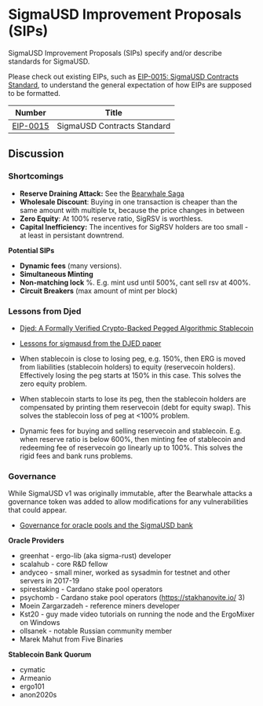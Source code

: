 # SigmaUSD Improvement Proposals (SIPs)

SigmaUSD Improvement Proposals (SIPs) specify and/or describe standards for SigmaUSD. 

Please check out existing EIPs, such as [EIP-0015: SigmaUSD Contracts Standard](https://github.com/ergoplatform/eips/blob/master/eip-0015.md), to understand the general expectation of how EIPs are supposed to be formatted.


| Number | Title |
| ---  | ---  |
| [EIP-0015](https://github.com/ergoplatform/eips/blob/master/eip-0015.md) | SigmaUSD Contracts Standard |


## Discussion

### Shortcomings

- **Reserve Draining Attack:** See the [Bearwhale Saga](https://ergoplatform.org/en/blog/2021-05-13-bearwhale-saga/)
- **Wholesale Discount**: Buying in one transaction is cheaper than the same amount with multiple tx, because the price changes in between
- **Zero Equity**: At 100% reserve ratio, SigRSV is worthless.
- **Capital Inefficiency:** The incentives for SigRSV holders are too small - at least in persistant downtrend. 

**Potential SIPs**

- **Dynamic fees** (many versions).
- **Simultaneous Minting**
- **Non-matching lock** %. E.g. mint usd until 500%, cant sell rsv at 400%.
- **Circuit Breakers** (max amount of mint per block)


### Lessons from Djed 

- [Djed: A Formally Verified Crypto-Backed Pegged Algorithmic Stablecoin](https://iohk.io/en/research/library/papers/djeda-formally-verified-crypto-backed-pegged-algorithmic-stablecoin/)
- [Lessons for sigmausd from the DJED paper](https://www.ergoforum.org/t/lessons-for-sigmausd-from-the-djed-paper/2345)

- When stablecoin is close to losing peg, e.g. 150%, then ERG is moved from liabilities (stablecoin holders) to equity (reservecoin holders). Effectively losing the peg starts at 150% in this case. This solves the zero equity problem.
- When stablecoin starts to lose its peg, then the stablecoin holders are compensated by printing them reservecoin (debt for equity swap). This solves the stablecoin loss of peg at <100% problem.
- Dynamic fees for buying and selling reservecoin and stablecoin. E.g. when reserve ratio is below 600%, then minting fee of stablecoin and redeeming fee of reservecoin go linearly up to 100%. This solves the rigid fees and bank runs problems.

### Governance 

While SigmaUSD v1 was originally immutable, after the Bearwhale attacks a governance token was added to allow modifications for any vulnerabilities that could appear.

- [Governance for oracle pools and the SigmaUSD bank](https://www.ergoforum.org/t/governance-for-oracle-pools-and-the-sigmausd-bank/786)

**Oracle Providers**

- greenhat - ergo-lib (aka sigma-rust) developer
- scalahub - core R&D fellow
- andyceo - small miner, worked as sysadmin for testnet and other servers in 2017-19
- spirestaking - Cardano stake pool operators
- psychomb - Cardano stake pool operators (https://stakhanovite.io/ 3)
- Moein Zargarzadeh - reference miners developer
- Kst20 - guy made video tutorials on running the node and the ErgoMixer on Windows
- ollsanek - notable Russian community member
- Marek Mahut from Five Binaries

**Stablecoin Bank Quorum**

- cymatic
- Armeanio
- ergo101
- anon2020s

